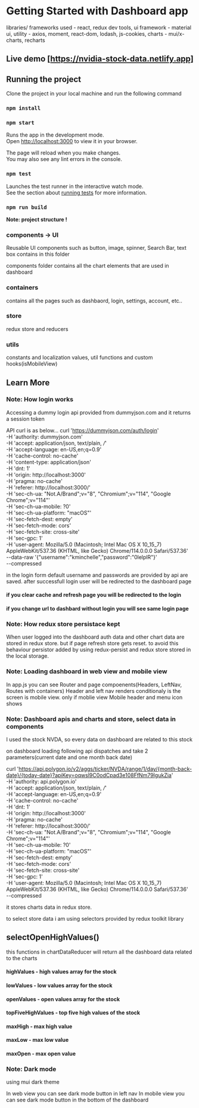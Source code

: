 # Getting Started with Dashboard app

libraries/ frameworks used - react, redux dev tools, 
ui framework - material ui, 
utility - axios, moment, react-dom, lodash, js-cookies, 
charts - mui/x-charts, recharts

## Live demo [https://nvidia-stock-data.netlify.app]
## Running the project

Clone the project in your local machine and run the following command
### `npm install`
### `npm start`

Runs the app in the development mode.\
Open [http://localhost:3000](http://localhost:3000) to view it in your browser.

The page will reload when you make changes.\
You may also see any lint errors in the console.

### `npm test`

Launches the test runner in the interactive watch mode.\
See the section about [running tests](https://facebook.github.io/create-react-app/docs/running-tests) for more information.

### `npm run build`

**Note: project structure !**
### components -> UI
Reusable UI components such as button, image, spinner, Search Bar, text box contains in this folder

components folder contains all the chart elements that are used in dashboard

### containers
contains all the pages such as dashbaord, login, settings, account, etc..

### store
redux store and reducers

### utils
constants and localization values, util functions and custom hooks(isMobileView)
## Learn More

### Note: How login works

Accessing a dummy login api provided from dummyjson.com and it returns a session token

API curl is as below...
curl 'https://dummyjson.com/auth/login' \
  -H 'authority: dummyjson.com' \
  -H 'accept: application/json, text/plain, */*' \
  -H 'accept-language: en-US,en;q=0.9' \
  -H 'cache-control: no-cache' \
  -H 'content-type: application/json' \
  -H 'dnt: 1' \
  -H 'origin: http://localhost:3000' \
  -H 'pragma: no-cache' \
  -H 'referer: http://localhost:3000/' \
  -H 'sec-ch-ua: "Not.A/Brand";v="8", "Chromium";v="114", "Google Chrome";v="114"' \
  -H 'sec-ch-ua-mobile: ?0' \
  -H 'sec-ch-ua-platform: "macOS"' \
  -H 'sec-fetch-dest: empty' \
  -H 'sec-fetch-mode: cors' \
  -H 'sec-fetch-site: cross-site' \
  -H 'sec-gpc: 1' \
  -H 'user-agent: Mozilla/5.0 (Macintosh; Intel Mac OS X 10_15_7) AppleWebKit/537.36 (KHTML, like Gecko) Chrome/114.0.0.0 Safari/537.36' \
  --data-raw '{"username":"kminchelle","password":"0lelplR"}' \
  --compressed

  in the login form default username and passwords are provided by api are saved.
  after successfull login user will be redirected to the dashboard page

  #### if you clear cache and refresh page you will be redirected to the login
  #### if you change url to dashbard without login you will see same login page

### Note: How redux store persistace kept
When user logged into the dashboard auth data and other chart data are stored in redux store. but if page refresh store gets reset.
to avoid this behaviour persistor added by using redux-persist and redux store stored in the local storage.

### Note: Loading dashboard in web view and mobile view
In app.js you can see Router and page compoenents(Headers, LeftNav, Routes with containers)
Header and left nav renders conditionaly is the screen is mobile view.
only if moblie view Mobile header and menu icon shows

### Note: Dashboard apis and charts and store, select data in components
I used the stock NVDA, so every data on dashboard are related to this stock

on dashboard loading following api dispatches and take 2 parameters(current date and one month back date)

curl 'https://api.polygon.io/v2/aggs/ticker/NVDA/range/1/day/{month-back-date}/{today-date}?apiKey=oqwsl9C0odCpad3e108FfNm79IgukZia' \
  -H 'authority: api.polygon.io' \
  -H 'accept: application/json, text/plain, */*' \
  -H 'accept-language: en-US,en;q=0.9' \
  -H 'cache-control: no-cache' \
  -H 'dnt: 1' \
  -H 'origin: http://localhost:3000' \
  -H 'pragma: no-cache' \
  -H 'referer: http://localhost:3000/' \
  -H 'sec-ch-ua: "Not.A/Brand";v="8", "Chromium";v="114", "Google Chrome";v="114"' \
  -H 'sec-ch-ua-mobile: ?0' \
  -H 'sec-ch-ua-platform: "macOS"' \
  -H 'sec-fetch-dest: empty' \
  -H 'sec-fetch-mode: cors' \
  -H 'sec-fetch-site: cross-site' \
  -H 'sec-gpc: 1' \
  -H 'user-agent: Mozilla/5.0 (Macintosh; Intel Mac OS X 10_15_7) AppleWebKit/537.36 (KHTML, like Gecko) Chrome/114.0.0.0 Safari/537.36' \
  --compressed

it stores charts data in redux store.

to select store data i am using selectors provided by redux toolkit library
## selectOpenHighValues()
this functions in chartDataReducer will return all the dashboard data related to the charts

#### highValues - high values array for the stock
#### lowValues - low values array for the stock
#### openValues - open values array for the stock 
#### topFiveHighValues - top five high values of the stock
#### maxHigh - max high value
#### maxLow - max low value
#### maxOpen - max open value


### Note: Dark mode
using mui dark theme

In web view you can see dark mode button in left nav
In mobile view you can see dark mode button in the bottom of the dashboard